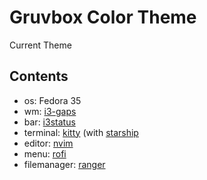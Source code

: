 # Gruvbox Color Theme
Current Theme

## Contents
- os: Fedora 35
- wm: [i3-gaps](https://github.com/Airblader/i3.git)
- bar: [i3status](https://github.com/i3/i3status.git)
- terminal: [kitty](https://github.com/kovidgoyal/kitty.git) (with [starship](https://starship.rs)
- editor: [nvim](https://github.com/neovim/neovim.git)
- menu: [rofi](https://github.com/davatorium/rofi.git)
- filemanager: [ranger](https://github.com/ranger/ranger.git)
